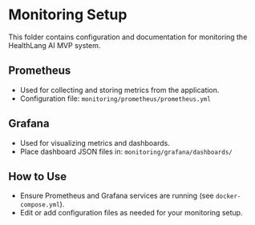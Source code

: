 # Monitoring Setup

This folder contains configuration and documentation for monitoring the HealthLang AI MVP system.

## Prometheus
- Used for collecting and storing metrics from the application.
- Configuration file: `monitoring/prometheus/prometheus.yml`

## Grafana
- Used for visualizing metrics and dashboards.
- Place dashboard JSON files in: `monitoring/grafana/dashboards/`

## How to Use
- Ensure Prometheus and Grafana services are running (see `docker-compose.yml`).
- Edit or add configuration files as needed for your monitoring setup. 